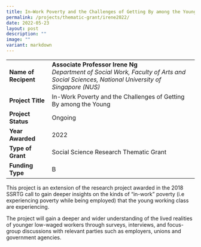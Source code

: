 ```yaml
---
title: In–Work Poverty and the Challenges of Getting By among the Young Phase 2
permalink: /projects/thematic-grant/irene2022/
date: 2022-05-23
layout: post
description: ""
image: ""
variant: markdown
---
```

|  |  |
|---|---|
| **Name of Recipent** | **Associate Professor Irene Ng**<br>_Department of Social Work, Faculty of Arts and Social Sciences, National University of Singapore (NUS)_ |
| **Project Title** | In-Work Poverty and the Challenges of Getting By among the Young |
| **Project Status** | Ongoing |
| **Year Awarded** | 2022 |
| **Type of Grant** | Social Science Research Thematic Grant |
|**Funding Type** | B |

This project is an extension of the research project awarded in the 2018 SSRTG call to gain deeper insights on the kinds of “in-work” poverty (i.e experiencing poverty while being employed) that the young working class are experiencing. 

The project will gain a deeper and wider understanding of the lived realities of younger low-waged workers through surveys, interviews, and focus-group discussions with relevant parties such as employers, unions and government agencies.